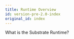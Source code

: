```yaml
---
title: Runtime Overview
id: version-pre-2.0-index
original_id: index
---
```


What is the Substrate Runtime?



